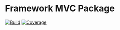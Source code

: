 # Framework MVC Package

[![Build](https://gitlab.com/the-framework/packages/mvc/badges/master/build.svg)](https://gitlab.com/the-framework/packages/mvc/-/jobs)
[![Coverage](https://gitlab.com/the-framework/packages/mvc/badges/master/coverage.svg?job=test:php7.3)](https://the-framework.gitlab.io/packages/mvc/coverage)
